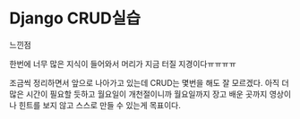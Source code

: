 # Django CRUD실습



느낀점

한번에 너무 많은 지식이 들어와서 머리가 지금 터질 지경이다ㅠㅠㅠㅠ

조금씩 정리하면서 앞으로 나아가고 있는데 CRUD는 몇번을 해도 잘 모르겠다. 아직 더 많은 시간이 필요할 듯하고 월요일이 개천절이니까 월요일까지 장고 배운 곳까지 영상이나 힌트를 보지 않고 스스로 만들 수 있는게 목표이다.




